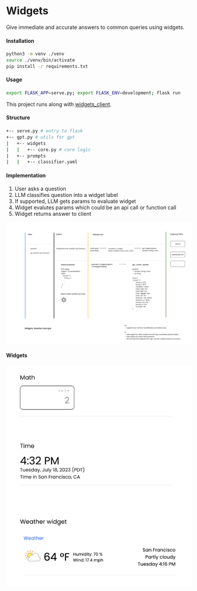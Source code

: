 # Widgets

Give immediate and accurate answers to common queries using widgets.

#### Installation

```bash
python3 -m venv ./venv
source ./venv/bin/activate
pip install -r requirements.txt
```

#### Usage

```bash
export FLASK_APP=serve.py; export FLASK_ENV=development; flask run
```

This project runs along with [widgets_client](https://github.com/felgueres/widgets_client).

#### Structure 
```bash
+-- serve.py # entry to flask 
+-- gpt.py # utils for gpt
|   +-- widgets 
|   |   +-- core.py # core logic 
|   +-- prompts 
|   |   +-- classifier.yaml 
```

#### Implementation 

1. User asks a question
2. LLM classifies question into a widget label 
3. If supported, LLM gets params to evaluate widget
4. Widget evalutes params which could be an api call or function call
5. Widget returns answer to client 

![data](./flow.png)

#### Widgets

![widgets](./widgets.png)
